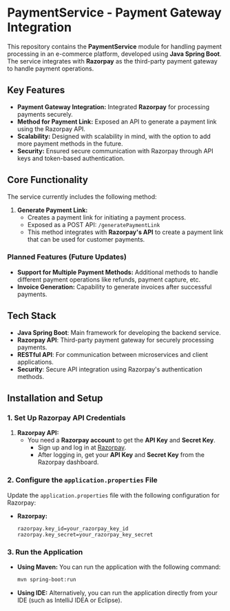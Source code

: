 # PaymentService - Payment Gateway Integration

This repository contains the **PaymentService** module for handling payment processing in an e-commerce platform, developed using **Java Spring Boot**. The service integrates with **Razorpay** as the third-party payment gateway to handle payment operations.

## Key Features

- **Payment Gateway Integration:** Integrated **Razorpay** for processing payments securely.
- **Method for Payment Link:** Exposed an API to generate a payment link using the Razorpay API.
- **Scalability:** Designed with scalability in mind, with the option to add more payment methods in the future.
- **Security:** Ensured secure communication with Razorpay through API keys and token-based authentication.

## Core Functionality

The service currently includes the following method:

1. **Generate Payment Link:**
   - Creates a payment link for initiating a payment process.
   - Exposed as a POST API: `/generatePaymentLink`
   - This method integrates with **Razorpay's API** to create a payment link that can be used for customer payments.

### Planned Features (Future Updates)
- **Support for Multiple Payment Methods:** Additional methods to handle different payment operations like refunds, payment capture, etc.
- **Invoice Generation:** Capability to generate invoices after successful payments.

## Tech Stack

- **Java Spring Boot**: Main framework for developing the backend service.
- **Razorpay API**: Third-party payment gateway for securely processing payments.
- **RESTful API**: For communication between microservices and client applications.
- **Security**: Secure API integration using Razorpay's authentication methods.

## Installation and Setup

### 1. Set Up Razorpay API Credentials

1. **Razorpay API:**
   - You need a **Razorpay account** to get the **API Key** and **Secret Key**.
     - Sign up and log in at [Razorpay](https://razorpay.com/).
     - After logging in, get your **API Key** and **Secret Key** from the Razorpay dashboard.

### 2. Configure the `application.properties` File

Update the `application.properties` file with the following configuration for Razorpay:

- **Razorpay:**
   ```properties
   razorpay.key_id=your_razorpay_key_id
   razorpay.key_secret=your_razorpay_key_secret

### 3. Run the Application

- **Using Maven:** You can run the application with the following command:

   ```bash
  mvn spring-boot:run

- **Using IDE:**
Alternatively, you can run the application directly from your IDE (such as IntelliJ IDEA or Eclipse).

